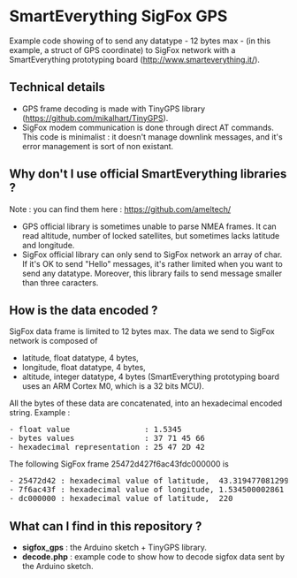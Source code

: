 # SmartEverything SigFox GPS
Example code showing of to send any datatype - 12 bytes max - (in this example, a struct of GPS coordinate) to SigFox network with a SmartEverything prototyping board (http://www.smarteverything.it/).


## Technical details
- GPS frame decoding is made with TinyGPS library (https://github.com/mikalhart/TinyGPS).
- SigFox modem communication is done through direct AT commands. This code is minimalist : it doesn't manage downlink messages, and it's error management is sort of non existant.


## Why don't I use official SmartEverything libraries ?
Note : you can find them here : https://github.com/ameltech/

- GPS official library is sometimes unable to parse NMEA frames. It can read altitude, number of locked satellites, but sometimes lacks latitude and longitude.
- SigFox official library can only send to SigFox network an array of char. If it's OK  to send "Hello" messages, it's rather limited when you want to send any datatype. Moreover, this library fails to send message smaller than three caracters.


## How is the data encoded ?

SigFox data frame is limited to 12 bytes max. The data we send to SigFox network is composed of
- latitude, float datatype, 4 bytes,
- longitude, float datatype, 4 bytes,
- altitude, integer datatype, 4 bytes (SmartEverything prototyping board uses an ARM Cortex M0, which is a 32 bits MCU).

All the bytes of these data are concatenated, into an hexadecimal encoded string. Example :
<pre>
- float value                : 1.5345
- bytes values               : 37 71 45 66
- hexadecimal representation : 25 47 2D 42
</pre>

The following SigFox frame 25472d427f6ac43fdc000000 is
<pre>
- 25472d42 : hexadecimal value of latitude,  43.319477081299
- 7f6ac43f : hexadecimal value of longitude, 1.534500002861
- dc000000 : hexadecimal value of latitude,  220
</pre>


## What can I find in this repository ?
- __sigfox_gps__ : the Arduino sketch + TinyGPS library.
- __decode.php__ : example code to show how to decode sigfox data sent by the Arduino sketch.
